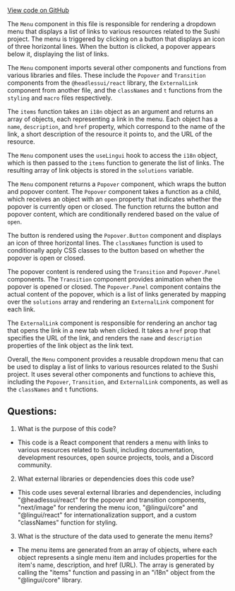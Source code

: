 [View code on GitHub](zoo-labs/zoo/blob/master/core/src/components/Menu/index.tsx)

The `Menu` component in this file is responsible for rendering a dropdown menu that displays a list of links to various resources related to the Sushi project. The menu is triggered by clicking on a button that displays an icon of three horizontal lines. When the button is clicked, a popover appears below it, displaying the list of links.

The `Menu` component imports several other components and functions from various libraries and files. These include the `Popover` and `Transition` components from the `@headlessui/react` library, the `ExternalLink` component from another file, and the `classNames` and `t` functions from the `styling` and `macro` files respectively.

The `items` function takes an `i18n` object as an argument and returns an array of objects, each representing a link in the menu. Each object has a `name`, `description`, and `href` property, which correspond to the name of the link, a short description of the resource it points to, and the URL of the resource.

The `Menu` component uses the `useLingui` hook to access the `i18n` object, which is then passed to the `items` function to generate the list of links. The resulting array of link objects is stored in the `solutions` variable.

The `Menu` component returns a `Popover` component, which wraps the button and popover content. The `Popover` component takes a function as a child, which receives an object with an `open` property that indicates whether the popover is currently open or closed. The function returns the button and popover content, which are conditionally rendered based on the value of `open`.

The button is rendered using the `Popover.Button` component and displays an icon of three horizontal lines. The `classNames` function is used to conditionally apply CSS classes to the button based on whether the popover is open or closed.

The popover content is rendered using the `Transition` and `Popover.Panel` components. The `Transition` component provides animation when the popover is opened or closed. The `Popover.Panel` component contains the actual content of the popover, which is a list of links generated by mapping over the `solutions` array and rendering an `ExternalLink` component for each link.

The `ExternalLink` component is responsible for rendering an anchor tag that opens the link in a new tab when clicked. It takes a `href` prop that specifies the URL of the link, and renders the `name` and `description` properties of the link object as the link text.

Overall, the `Menu` component provides a reusable dropdown menu that can be used to display a list of links to various resources related to the Sushi project. It uses several other components and functions to achieve this, including the `Popover`, `Transition`, and `ExternalLink` components, as well as the `classNames` and `t` functions.
## Questions: 
 1. What is the purpose of this code?
- This code is a React component that renders a menu with links to various resources related to Sushi, including documentation, development resources, open source projects, tools, and a Discord community.

2. What external libraries or dependencies does this code use?
- This code uses several external libraries and dependencies, including "@headlessui/react" for the popover and transition components, "next/image" for rendering the menu icon, "@lingui/core" and "@lingui/react" for internationalization support, and a custom "classNames" function for styling.

3. What is the structure of the data used to generate the menu items?
- The menu items are generated from an array of objects, where each object represents a single menu item and includes properties for the item's name, description, and href (URL). The array is generated by calling the "items" function and passing in an "i18n" object from the "@lingui/core" library.